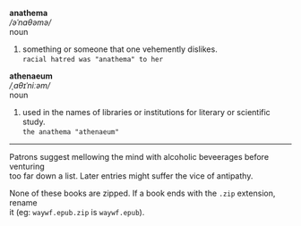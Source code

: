 __anathema__    
*/əˈnaθəmə/*    
noun    
1. something or someone that one vehemently dislikes.    
   `racial hatred was "anathema" to her`
  
__athenaeum__    
*/ˌaθɪˈniːəm/*    
noun    
1. used in the names of libraries or institutions for literary or scientific study.    
   `the anathema "athenaeum"`

____    

Patrons suggest mellowing the mind with alcoholic beveerages before venturing    
too far down a list. Later entries might suffer the vice of antipathy. 

None of these books are zipped. If a book ends with the `.zip` extension, rename    
it (eg: `waywf.epub.zip` is `waywf.epub`). 

